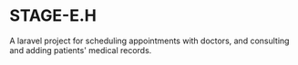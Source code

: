 # STAGE-E.H
A laravel project for scheduling appointments with doctors, and consulting and adding patients' medical records.
